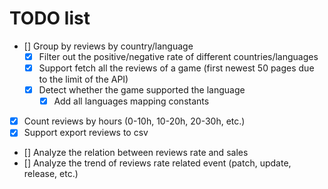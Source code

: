 # TODO list

- [] Group by reviews by country/language
  - [x] Filter out the positive/negative rate of different countries/languages
  - [x] Support fetch all the reviews of a game (first newest 50 pages due to the limit of the API)
  - [x] Detect whether the game supported the language
    - [x] Add all languages mapping constants
- [x] Count reviews by hours (0-10h, 10-20h, 20-30h, etc.)
- [x] Support export reviews to csv
- [] Analyze the relation between reviews rate and sales
- [] Analyze the trend of reviews rate related event (patch, update, release, etc.)